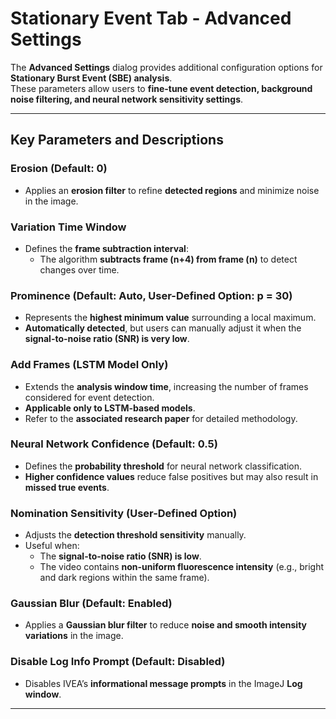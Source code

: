 # Stationary Event Tab - Advanced Settings

The **Advanced Settings** dialog provides additional configuration options for **Stationary Burst Event (SBE) analysis**.  
These parameters allow users to **fine-tune event detection, background noise filtering, and neural network sensitivity settings**.  

---

## Key Parameters and Descriptions  

### Erosion (Default: 0)  
- Applies an **erosion filter** to refine **detected regions** and minimize noise in the image.  

### Variation Time Window  
- Defines the **frame subtraction interval**:  
  - The algorithm **subtracts frame (n+4) from frame (n)** to detect changes over time.  

### Prominence (Default: Auto, User-Defined Option: p = 30)  
- Represents the **highest minimum value** surrounding a local maximum.  
- **Automatically detected**, but users can manually adjust it when the **signal-to-noise ratio (SNR) is very low**.  

### Add Frames (LSTM Model Only)  
- Extends the **analysis window time**, increasing the number of frames considered for event detection.  
- **Applicable only to LSTM-based models**.  
- Refer to the **associated research paper** for detailed methodology.  

### Neural Network Confidence (Default: 0.5)  
- Defines the **probability threshold** for neural network classification.  
- **Higher confidence values** reduce false positives but may also result in **missed true events**.  

### Nomination Sensitivity (User-Defined Option)  
- Adjusts the **detection threshold sensitivity** manually.  
- Useful when:  
  - The **signal-to-noise ratio (SNR) is low**.  
  - The video contains **non-uniform fluorescence intensity** (e.g., bright and dark regions within the same frame).  

### Gaussian Blur (Default: Enabled)  
- Applies a **Gaussian blur filter** to reduce **noise and smooth intensity variations** in the image.  

### Disable Log Info Prompt (Default: Disabled)  
- Disables IVEA’s **informational message prompts** in the ImageJ **Log window**.  

---